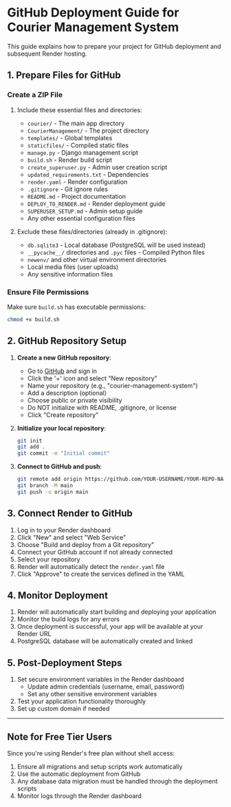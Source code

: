 # GitHub Deployment Guide for Courier Management System

This guide explains how to prepare your project for GitHub deployment and subsequent Render hosting.

## 1. Prepare Files for GitHub

### Create a ZIP File

1. Include these essential files and directories:
   - `courier/` - The main app directory
   - `CourierManagement/` - The project directory
   - `templates/` - Global templates
   - `staticfiles/` - Compiled static files
   - `manage.py` - Django management script
   - `build.sh` - Render build script
   - `create_superuser.py` - Admin user creation script
   - `updated_requirements.txt` - Dependencies
   - `render.yaml` - Render configuration
   - `.gitignore` - Git ignore rules
   - `README.md` - Project documentation
   - `DEPLOY_TO_RENDER.md` - Render deployment guide
   - `SUPERUSER_SETUP.md` - Admin setup guide
   - Any other essential configuration files

2. Exclude these files/directories (already in .gitignore):
   - `db.sqlite3` - Local database (PostgreSQL will be used instead)
   - `__pycache__/` directories and `.pyc` files - Compiled Python files
   - `newenv/` and other virtual environment directories
   - Local media files (user uploads)
   - Any sensitive information files

### Ensure File Permissions

Make sure `build.sh` has executable permissions:
```bash
chmod +x build.sh
```

## 2. GitHub Repository Setup

1. **Create a new GitHub repository**:
   - Go to [GitHub](https://github.com) and sign in
   - Click the '+' icon and select "New repository"
   - Name your repository (e.g., "courier-management-system")
   - Add a description (optional)
   - Choose public or private visibility
   - Do NOT initialize with README, .gitignore, or license
   - Click "Create repository"

2. **Initialize your local repository**:
   ```bash
   git init
   git add .
   git commit -m "Initial commit"
   ```

3. **Connect to GitHub and push**:
   ```bash
   git remote add origin https://github.com/YOUR-USERNAME/YOUR-REPO-NAME.git
   git branch -M main
   git push -u origin main
   ```

## 3. Connect Render to GitHub

1. Log in to your Render dashboard
2. Click "New" and select "Web Service"
3. Choose "Build and deploy from a Git repository"
4. Connect your GitHub account if not already connected
5. Select your repository
6. Render will automatically detect the `render.yaml` file
7. Click "Approve" to create the services defined in the YAML

## 4. Monitor Deployment

1. Render will automatically start building and deploying your application
2. Monitor the build logs for any errors
3. Once deployment is successful, your app will be available at your Render URL
4. PostgreSQL database will be automatically created and linked

## 5. Post-Deployment Steps

1. Set secure environment variables in the Render dashboard
   - Update admin credentials (username, email, password)
   - Set any other sensitive environment variables
2. Test your application functionality thoroughly
3. Set up custom domain if needed

---

## Note for Free Tier Users

Since you're using Render's free plan without shell access:

1. Ensure all migrations and setup scripts work automatically
2. Use the automatic deployment from GitHub
3. Any database data migration must be handled through the deployment scripts
4. Monitor logs through the Render dashboard 